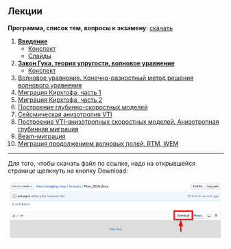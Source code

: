 ## Лекции

**Программа, список тем, вопросы к экзамену**: [скачать](Plan_2018.docx)

1. **[Введение](01_Введение/)**
    - [Конспект](01_Введение/Конспект_Лекция_01_Введение.docx)
    - [Слайды](01_Введение/Слайды_Лекция_01_Введение.pdf)
2. **[Закон Гука, теория упругости, волновое уравнение](02_Закон_Гука_Волновое_уравнение/)**
    - [Конспект](02_Закон_Гука_Волновое_уравнение/Конспект_Лекция_02_Закон_Гука_Волновое_уравнение.docx)
3. [Волновое уравнение. Конечно-разностный метод решения волнового уравнения]()
4. [Миграция Кирхгофа, часть 1](Lektsia_04_Kirchhoff.docx)
5. [Миграция Кирхгофа, часть 2]()
6. [Построение глубинно-скоростных моделей]()
7. [Сейсмическая анизотропия VTI](Lektsia_06_VTI.docx)
8. [Построение VTI-анизотропных скоростных моделей. Анизотропная глубинная миграция]()
9. [Beam-миграция]()
10. [Миграция продолжением волновых полей. RTM, WEM]()


-----
Для того, чтобы скачать файл по ссылке, надо на открывшейся странице щелкнуть на кнопку Download:

![Download-info](../misc/how_to_download.png)
